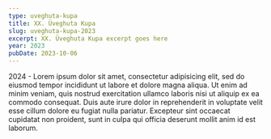 ```yaml
---
type: uveghuta-kupa
title: XX. Üveghuta Kupa
slug: uveghuta-kupa-2023
excerpt: XX. Üveghuta Kupa excerpt goes here
year: 2023
pubDate: 2023-10-06
---
```


2024 - Lorem ipsum dolor sit amet, consectetur adipisicing elit, sed do eiusmod tempor incididunt ut labore et dolore magna aliqua. Ut enim ad minim veniam, quis nostrud exercitation ullamco laboris nisi ut aliquip ex ea commodo consequat. Duis aute irure dolor in reprehenderit in voluptate velit esse cillum dolore eu fugiat nulla pariatur. Excepteur sint occaecat cupidatat non proident, sunt in culpa qui officia deserunt mollit anim id est laborum.